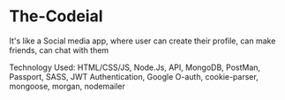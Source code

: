 # The-Codeial

It's like a Social media app, where user can create their profile, can make friends, can chat with them

Technology Used: HTML/CSS/JS, Node.Js, API, MongoDB, PostMan, Passport, SASS, JWT Authentication, Google O-auth, cookie-parser, mongoose, morgan, nodemailer
